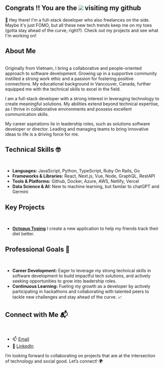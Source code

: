 ## Congrats !! You are the **![](https://komarev.com/ghpvc/?username=lenoxnguyen2014)** visiting my github

🙌 Hey there! I'm a full-stack developer who also freelances on the side.  Maybe it's just FOMO, but all these new tech trends keep me on my toes (gotta stay ahead of the curve, right?).  Check out my projects and see what I'm working on!

## About Me
<br />
Originally from Vietnam, I bring a collaborative and people-oriented approach to software development. Growing up in a supportive community instilled a strong work ethic and a passion for fostering positive connections. My educational background in Vancouver, Canada, further equipped me with the technical skills to excel in the field.

I am a full-stack developer with a strong interest in leveraging technology to create meaningful solutions. My abilities extend beyond technical expertise, as I thrive in collaborative environments and possess excellent communication skills.

My career aspirations lie in leadership roles, such as solutions software developer or director. Leading and managing teams to bring innovative ideas to life is a driving force for me.

## Technical Skills 🤓
<br/>

- **Languages:** JavaScript, Python, TypeScript, Ruby On Rails, Go
- **Frameworks & Libraries:** React, Next.js, Vue, Node, GraphQL, RestAPI
- **Tools & Platforms:** Github, Docker, Azure, AWS, Netlify, Vercel
- **Data Science & AI:** New to machine learning, but familar to chatGPT and Germini


## Key Projects
<br/>

- **[Octopus Typing](https://github.com/lenoxnguyen/theNewBody)** I create a new application to help my friends track their diet better.


## Professional Goals 🚀
<br/>

- **Career Development:** Eager to leverage my strong technical skills in software development to build impactful tech solutions, and actively seeking opportunities to grow into leadership roles.
- **Continuous Learning:** Fueling my growth as a developer by actively participating in hackathons and collaborating with talented peers to tackle new challenges and stay ahead of the curve. 📈

## Connect with Me 📬
<br/>

- 📫 [Email](mailto:lenoxnguyen2014@gmail.com)
- 🔗 [LinkedIn](https://www.linkedin.com/in/le-nguyen-506048125/)

I’m looking forward to collaborating on projects that are at the intersection of technology and social good. Let’s connect! 🌍
